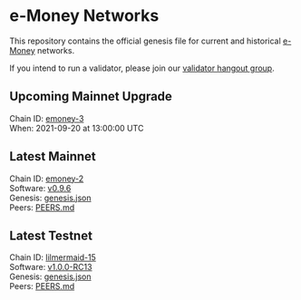 # e-Money Networks

This repository contains the official genesis file for current and historical [e-Money](https://e-money.com) networks.

If you intend to run a validator, please join our [validator hangout group](https://t.me/joinchat/HBB5elfpWv8rADBFhhjbtg).

## Upcoming Mainnet Upgrade

Chain ID: [emoney-3](emoney-3/README.md)  
When: 2021-09-20 at 13:00:00 UTC  

## Latest Mainnet

Chain ID: [emoney-2](emoney-2/README.md)  
Software: [v0.9.6](https://github.com/e-money/em-ledger/releases/tag/v0.9.6)  
Genesis:  [genesis.json](https://raw.githubusercontent.com/e-money/networks/master/emoney-2/genesis.json)  
Peers: [PEERS.md](emoney-2/PEERS.md)

## Latest Testnet

Chain ID: [lilmermaid-15](lilmermaid-15/README.md)  
Software: [v1.0.0-RC13](https://github.com/e-money/em-ledger/releases/tag/v1.0.0-RC13)  
Genesis:  [genesis.json](https://raw.githubusercontent.com/e-money/networks/master/lilmermaid-15/genesis.json)  
Peers: [PEERS.md](lilmermaid-15/PEERS.md)  
